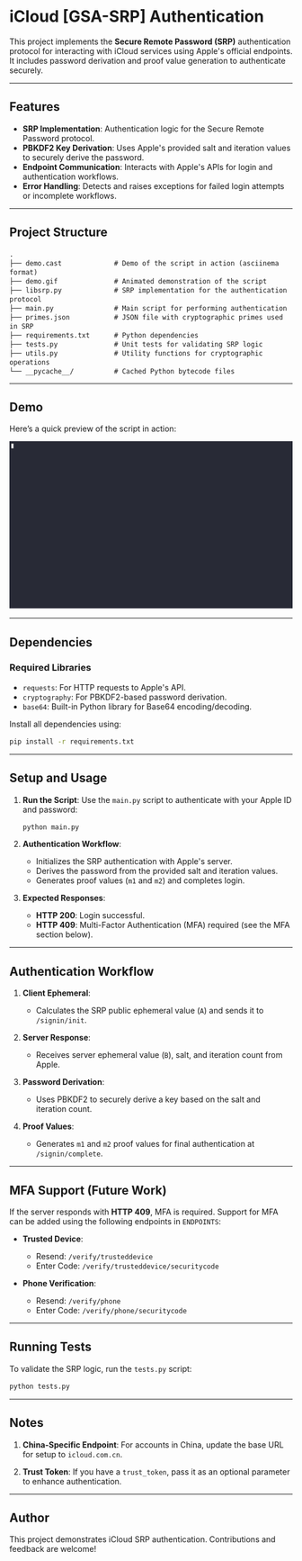 # iCloud [GSA-SRP] Authentication

This project implements the **Secure Remote Password (SRP)** authentication protocol for interacting with iCloud services using Apple's official endpoints. It includes password derivation and proof value generation to authenticate securely.

---

## Features

- **SRP Implementation**: Authentication logic for the Secure Remote Password protocol.
- **PBKDF2 Key Derivation**: Uses Apple's provided salt and iteration values to securely derive the password.
- **Endpoint Communication**: Interacts with Apple's APIs for login and authentication workflows.
- **Error Handling**: Detects and raises exceptions for failed login attempts or incomplete workflows.

---

## Project Structure

```plaintext
.
├── demo.cast             # Demo of the script in action (asciinema format)
├── demo.gif              # Animated demonstration of the script
├── libsrp.py             # SRP implementation for the authentication protocol
├── main.py               # Main script for performing authentication
├── primes.json           # JSON file with cryptographic primes used in SRP
├── requirements.txt      # Python dependencies
├── tests.py              # Unit tests for validating SRP logic
├── utils.py              # Utility functions for cryptographic operations
└── __pycache__/          # Cached Python bytecode files
```

---

## Demo

Here’s a quick preview of the script in action:

![Demo of SRP Authentication](demo.gif)

---

## Dependencies

### Required Libraries
- `requests`: For HTTP requests to Apple's API.
- `cryptography`: For PBKDF2-based password derivation.
- `base64`: Built-in Python library for Base64 encoding/decoding.

Install all dependencies using:
```bash
pip install -r requirements.txt
```

---

## Setup and Usage

1. **Run the Script**:
   Use the `main.py` script to authenticate with your Apple ID and password:
   ```bash
   python main.py
   ```

2. **Authentication Workflow**:
   - Initializes the SRP authentication with Apple's server.
   - Derives the password from the provided salt and iteration values.
   - Generates proof values (`m1` and `m2`) and completes login.

3. **Expected Responses**:
   - **HTTP 200**: Login successful.
   - **HTTP 409**: Multi-Factor Authentication (MFA) required (see the MFA section below).

---

## Authentication Workflow

1. **Client Ephemeral**:
   - Calculates the SRP public ephemeral value (`A`) and sends it to `/signin/init`.

2. **Server Response**:
   - Receives server ephemeral value (`B`), salt, and iteration count from Apple.

3. **Password Derivation**:
   - Uses PBKDF2 to securely derive a key based on the salt and iteration count.

4. **Proof Values**:
   - Generates `m1` and `m2` proof values for final authentication at `/signin/complete`.

---

## MFA Support (Future Work)

If the server responds with **HTTP 409**, MFA is required. Support for MFA can be added using the following endpoints in `ENDPOINTS`:

- **Trusted Device**:
  - Resend: `/verify/trusteddevice`
  - Enter Code: `/verify/trusteddevice/securitycode`
  
- **Phone Verification**:
  - Resend: `/verify/phone`
  - Enter Code: `/verify/phone/securitycode`

---

## Running Tests

To validate the SRP logic, run the `tests.py` script:
```bash
python tests.py
```

---

## Notes

1. **China-Specific Endpoint**:
   For accounts in China, update the base URL for setup to `icloud.com.cn`.

2. **Trust Token**:
   If you have a `trust_token`, pass it as an optional parameter to enhance authentication.

---

## Author

This project demonstrates iCloud SRP authentication. Contributions and feedback are welcome!
